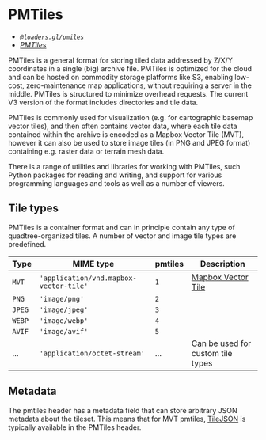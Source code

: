 # PMTiles 

- *[`@loaders.gl/pmiles`](/docs/modules/pmtiles)*
- *[PMTiles](https://github.com/protomaps/PMTiles)*

PMTiles is a general format for storing tiled data addressed by Z/X/Y coordinates in a single (big) archive file. PMTiles is optimized for the cloud and can be hosted on commodity storage platforms like S3, enabling low-cost, zero-maintenance map applications, without requiring a server in the middle. PMTiles is structured to minimize overhead requests. The current V3 version of the format includes directories and tile data.

PMTiles is commonly used for visualization (e.g. for cartographic basemap vector tiles), and then often contains vector data, where each tile data contained within the archive is encoded as a Mapbox Vector Tile (MVT), however it can also be used to store image tiles (in PNG and JPEG format) containing e.g. raster data or terrain mesh data.

There is a range of utilities and libraries for working with PMTiles, such Python packages for reading and writing, and support for various programming languages and tools as well as a number of viewers.

## Tile types

PMTiles is a container format and can in principle contain any type of quadtree-organized tiles. A number of vector and image tile types are predefined.

| Type   | MIME type                              | pmtiles | Description                                         |
| ------ | -------------------------------------- | ------- | --------------------------------------------------- |
| `MVT`  | `'application/vnd.mapbox-vector-tile'` | `1`     | [Mapbox Vector Tile](/docs/modules/mvt/formats/mvt) |
| `PNG`  | `'image/png'`                          | `2`     |                                                     |
| `JPEG` | `'image/jpeg'`                         | `3`     |                                                     |
| `WEBP` | `'image/webp'`                         | `4`     |                                                     |
| `AVIF` | `'image/avif'`                         | `5`     |                                                     |
| ...    | `'application/octet-stream'`           | ...     | Can be used for custom tile types                   |


## Metadata

The pmtiles header has a metadata field that can store arbitrary JSON metadata about the tileset. This means that for MVT pmtiles, [TileJSON](/docs/modules/mvts/formats/tilejson) is typically available in the PMTiles header.


